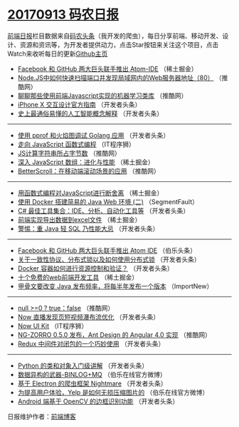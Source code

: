 # [20170913 码农日报](http://hao.caibaojian.com/date/2017/09/13)

[前端日报](http://caibaojian.com/c/news)栏目数据来自[码农头条](http://hao.caibaojian.com/)（我开发的爬虫），每日分享前端、移动开发、设计、资源和资讯等，为开发者提供动力，点击Star按钮来关注这个项目，点击Watch来收听每日的更新[Github主页](https://github.com/kujian/frontendDaily)
* [Facebook 和 GitHub 两大巨头联手推出 Atom-IDE](http://hao.caibaojian.com/51035.html) （稀土掘金）
* [Node.JS中如何快速扫描端口并发现局域网内的Web服务器地址（80）](http://hao.caibaojian.com/51016.html) （推酷网）
* [聊聊那些使用前端Javascript实现的机器学习类库](http://hao.caibaojian.com/51020.html) （推酷网）
* [iPhone X 交互设计官方指南](http://hao.caibaojian.com/51073.html) （开发者头条）
* [史上最通俗易懂的人工智能概念解释](http://hao.caibaojian.com/51076.html) （开发者头条）

***
* [使用 pprof 和火焰图调试 Golang 应用](http://hao.caibaojian.com/51067.html) （开发者头条）
* [走向 JavaScript 函数式编程](http://hao.caibaojian.com/51115.html) （IT程序狮）
* [JS计算字符串所占字节数](http://hao.caibaojian.com/51015.html) （推酷网）
* [深入 JavaScript 数组：进化与性能](http://hao.caibaojian.com/51033.html) （稀土掘金）
* [BetterScroll：在移动端滚动场景的应用](http://hao.caibaojian.com/51018.html) （推酷网）

***
* [用函数式编程对JavaScript进行断舍离](http://hao.caibaojian.com/51037.html) （稀土掘金）
* [使用 Docker 搭建简易的 Java Web 环境 (二)](http://hao.caibaojian.com/51004.html) （SegmentFault）
* [C# 最佳工具集合：IDE、分析、自动化工具等](http://hao.caibaojian.com/51061.html) （开发者头条）
* [前端实现导出数据到excel文件](http://hao.caibaojian.com/51038.html) （稀土掘金）
* [警惕：重 Java 轻 SQL 乃性能大忌](http://hao.caibaojian.com/51055.html) （开发者头条）

***
* [Facebook 和 GitHub 两大巨头联手推出 Atom IDE](http://hao.caibaojian.com/51113.html) （伯乐头条）
* [关于一致性协议、分布式锁以及如何使用分布式锁](http://hao.caibaojian.com/51057.html) （开发者头条）
* [Docker 容器如何进行资源控制和验证？](http://hao.caibaojian.com/51069.html) （开发者头条）
* [十个免费的web前端开发工具](http://hao.caibaojian.com/51034.html) （稀土掘金）
* [甲骨文要改变 Java 发布频率，将每半年发布一个版本](http://hao.caibaojian.com/51103.html) （ImportNew）

***
* [null &gt;=0 ? true：false](http://hao.caibaojian.com/51017.html) （推酷网）
* [Now 直播发现页短视频瀑布流优化](http://hao.caibaojian.com/51070.html) （开发者头条）
* [Now UI Kit](http://hao.caibaojian.com/51116.html) （IT程序狮）
* [NG-ZORRO 0.5.0 发布，Ant Design 的 Angular 4.0 实现](http://hao.caibaojian.com/51019.html) （推酷网）
* [Redux 中间件对闭包的一个巧妙使用](http://hao.caibaojian.com/51072.html) （开发者头条）

***
* [Python 的类和对象入门级讲解](http://hao.caibaojian.com/51062.html) （开发者头条）
* [数据异构的武器-BINLOG+MQ](http://hao.caibaojian.com/51119.html) （伯乐在线官方微博）
* [基于 Electron 的爬虫框架 Nightmare](http://hao.caibaojian.com/51063.html) （开发者头条）
* [为提高用户体验，Yelp 是如何无损压缩图片的](http://hao.caibaojian.com/51120.html) （伯乐在线官方微博）
* [Android 端基于 OpenCV 的边框识别功能](http://hao.caibaojian.com/51007.html) （开发者头条）

日报维护作者：[前端博客](http://caibaojian.com/) 